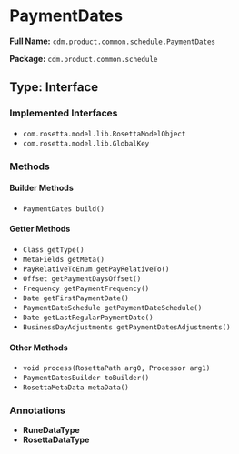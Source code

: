 # PaymentDates

**Full Name:** `cdm.product.common.schedule.PaymentDates`

**Package:** `cdm.product.common.schedule`

## Type: Interface

### Implemented Interfaces

- `com.rosetta.model.lib.RosettaModelObject`
- `com.rosetta.model.lib.GlobalKey`

### Methods

#### Builder Methods

- `PaymentDates build()`

#### Getter Methods

- `Class getType()`
- `MetaFields getMeta()`
- `PayRelativeToEnum getPayRelativeTo()`
- `Offset getPaymentDaysOffset()`
- `Frequency getPaymentFrequency()`
- `Date getFirstPaymentDate()`
- `PaymentDateSchedule getPaymentDateSchedule()`
- `Date getLastRegularPaymentDate()`
- `BusinessDayAdjustments getPaymentDatesAdjustments()`

#### Other Methods

- `void process(RosettaPath arg0, Processor arg1)`
- `PaymentDatesBuilder toBuilder()`
- `RosettaMetaData metaData()`

### Annotations

- **RuneDataType**
- **RosettaDataType**

